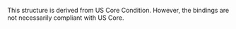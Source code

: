 This structure is derived from US Core Condition. However, the bindings are not necessarily compliant with US Core. 